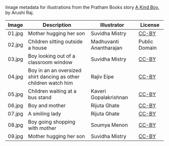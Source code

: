 Image metadata for illustrations from the Pratham Books story [A Kind Boy.](https://storyweaver.org.in/stories/3740-a-kind-boy) by Arushi Raj.

Image | Description | Illustrator | License
----- | ----------- | ----------- | -------
01.jpg | Mother hugging her son | Suvidha Mistry | [CC-BY](https://creativecommons.org/licenses/by/4.0/)
02.jpg | Children sitting outside a house | Madhuvanti Anantharajan | Public Domain
03.jpg | Boy looking out of a classroom window | Suvidha Mistry | [CC-BY](https://creativecommons.org/licenses/by/4.0/)
04.jpg | Boy in an an oversized shirt dancing as other children watch him | Rajiv Eipe | [CC-BY](https://creativecommons.org/licenses/by/4.0/)
05.jpg | Children waiting at a bus stand | Kaveri Gopalakrishnan | [CC-BY](https://creativecommons.org/licenses/by/4.0/)
06.jpg | Boy and mother | Rijuta Ghate | [CC-BY](https://creativecommons.org/licenses/by/4.0/)
07.jpg | A smiling lady | Rijuta Ghate | [CC-BY](https://creativecommons.org/licenses/by/4.0/)
08.jpg | Boy going shopping with mother | Soumya Menon | [CC-BY](https://creativecommons.org/licenses/by/4.0/)
09.jpg | Mother hugging her son | Suvidha Mistry | [CC-BY](https://creativecommons.org/licenses/by/4.0/)
